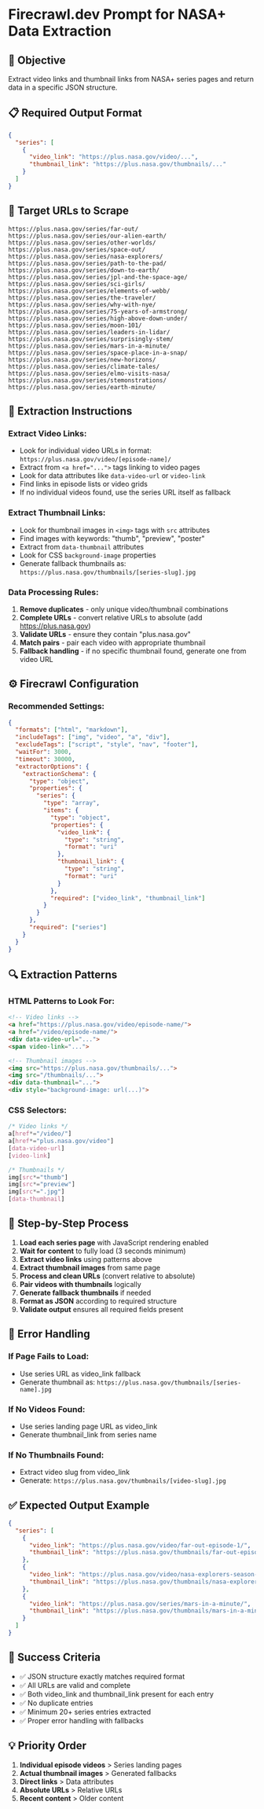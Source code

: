 # Firecrawl.dev Prompt for NASA+ Data Extraction

## 🎯 **Objective**
Extract video links and thumbnail links from NASA+ series pages and return data in a specific JSON structure.

## 📋 **Required Output Format**
```json
{
  "series": [
    {
      "video_link": "https://plus.nasa.gov/video/...",
      "thumbnail_link": "https://plus.nasa.gov/thumbnails/..."
    }
  ]
}
```

## 🔗 **Target URLs to Scrape**
```
https://plus.nasa.gov/series/far-out/
https://plus.nasa.gov/series/our-alien-earth/
https://plus.nasa.gov/series/other-worlds/
https://plus.nasa.gov/series/space-out/
https://plus.nasa.gov/series/nasa-explorers/
https://plus.nasa.gov/series/path-to-the-pad/
https://plus.nasa.gov/series/down-to-earth/
https://plus.nasa.gov/series/jpl-and-the-space-age/
https://plus.nasa.gov/series/sci-girls/
https://plus.nasa.gov/series/elements-of-webb/
https://plus.nasa.gov/series/the-traveler/
https://plus.nasa.gov/series/why-with-nye/
https://plus.nasa.gov/series/75-years-of-armstrong/
https://plus.nasa.gov/series/high-above-down-under/
https://plus.nasa.gov/series/moon-101/
https://plus.nasa.gov/series/leaders-in-lidar/
https://plus.nasa.gov/series/surprisingly-stem/
https://plus.nasa.gov/series/mars-in-a-minute/
https://plus.nasa.gov/series/space-place-in-a-snap/
https://plus.nasa.gov/series/new-horizons/
https://plus.nasa.gov/series/climate-tales/
https://plus.nasa.gov/series/elmo-visits-nasa/
https://plus.nasa.gov/series/stemonstrations/
https://plus.nasa.gov/series/earth-minute/
```

## 🎯 **Extraction Instructions**

### **Extract Video Links:**
- Look for individual video URLs in format: `https://plus.nasa.gov/video/[episode-name]/`
- Extract from `<a href="...">` tags linking to video pages
- Look for data attributes like `data-video-url` or `video-link`
- Find links in episode lists or video grids
- If no individual videos found, use the series URL itself as fallback

### **Extract Thumbnail Links:**
- Look for thumbnail images in `<img>` tags with `src` attributes
- Find images with keywords: "thumb", "preview", "poster" 
- Extract from `data-thumbnail` attributes
- Look for CSS `background-image` properties
- Generate fallback thumbnails as: `https://plus.nasa.gov/thumbnails/[series-slug].jpg`

### **Data Processing Rules:**
1. **Remove duplicates** - only unique video/thumbnail combinations
2. **Complete URLs** - convert relative URLs to absolute (add https://plus.nasa.gov)
3. **Validate URLs** - ensure they contain "plus.nasa.gov"
4. **Match pairs** - pair each video with appropriate thumbnail
5. **Fallback handling** - if no specific thumbnail found, generate one from video URL

## ⚙️ **Firecrawl Configuration**

### **Recommended Settings:**
```json
{
  "formats": ["html", "markdown"],
  "includeTags": ["img", "video", "a", "div"],
  "excludeTags": ["script", "style", "nav", "footer"],
  "waitFor": 3000,
  "timeout": 30000,
  "extractorOptions": {
    "extractionSchema": {
      "type": "object",
      "properties": {
        "series": {
          "type": "array",
          "items": {
            "type": "object",
            "properties": {
              "video_link": {
                "type": "string",
                "format": "uri"
              },
              "thumbnail_link": {
                "type": "string",
                "format": "uri"
              }
            },
            "required": ["video_link", "thumbnail_link"]
          }
        }
      },
      "required": ["series"]
    }
  }
}
```

## 🔍 **Extraction Patterns**

### **HTML Patterns to Look For:**
```html
<!-- Video links -->
<a href="https://plus.nasa.gov/video/episode-name/">
<a href="/video/episode-name/">
<div data-video-url="...">
<span video-link="...">

<!-- Thumbnail images -->
<img src="https://plus.nasa.gov/thumbnails/...">
<img src="/thumbnails/...">
<div data-thumbnail="...">
<div style="background-image: url(...)">
```

### **CSS Selectors:**
```css
/* Video links */
a[href*="/video/"]
a[href*="plus.nasa.gov/video"]
[data-video-url]
[video-link]

/* Thumbnails */
img[src*="thumb"]
img[src*="preview"]
img[src*=".jpg"]
[data-thumbnail]
```

## 📝 **Step-by-Step Process**

1. **Load each series page** with JavaScript rendering enabled
2. **Wait for content** to fully load (3 seconds minimum)
3. **Extract video links** using patterns above
4. **Extract thumbnail images** from same page
5. **Process and clean URLs** (convert relative to absolute)
6. **Pair videos with thumbnails** logically
7. **Generate fallback thumbnails** if needed
8. **Format as JSON** according to required structure
9. **Validate output** ensures all required fields present

## 🚨 **Error Handling**

### **If Page Fails to Load:**
- Use series URL as video_link fallback
- Generate thumbnail as: `https://plus.nasa.gov/thumbnails/[series-name].jpg`

### **If No Videos Found:**
- Use series landing page URL as video_link
- Generate thumbnail_link from series name

### **If No Thumbnails Found:**
- Extract video slug from video_link
- Generate: `https://plus.nasa.gov/thumbnails/[video-slug].jpg`

## ✅ **Expected Output Example**
```json
{
  "series": [
    {
      "video_link": "https://plus.nasa.gov/video/far-out-episode-1/",
      "thumbnail_link": "https://plus.nasa.gov/thumbnails/far-out-episode-1.jpg"
    },
    {
      "video_link": "https://plus.nasa.gov/video/nasa-explorers-season-4/",
      "thumbnail_link": "https://plus.nasa.gov/thumbnails/nasa-explorers-season-4.jpg"
    },
    {
      "video_link": "https://plus.nasa.gov/series/mars-in-a-minute/",
      "thumbnail_link": "https://plus.nasa.gov/thumbnails/mars-in-a-minute.jpg"
    }
  ]
}
```

## 🎯 **Success Criteria**
- ✅ JSON structure exactly matches required format
- ✅ All URLs are valid and complete
- ✅ Both video_link and thumbnail_link present for each entry
- ✅ No duplicate entries
- ✅ Minimum 20+ series entries extracted
- ✅ Proper error handling with fallbacks

## 💡 **Priority Order**
1. **Individual episode videos** > Series landing pages
2. **Actual thumbnail images** > Generated fallbacks  
3. **Direct links** > Data attributes
4. **Absolute URLs** > Relative URLs
5. **Recent content** > Older content